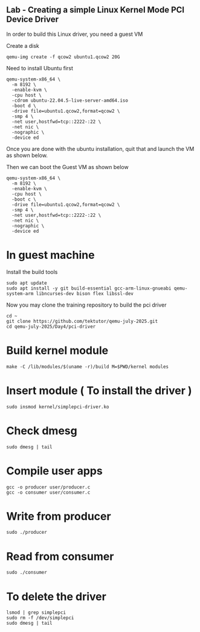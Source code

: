## Lab - Creating a simple Linux Kernel Mode PCI Device Driver

In order to build this Linux driver, you need a guest VM

Create a disk
```
qemu-img create -f qcow2 ubuntu1.qcow2 20G
```

Need to install Ubuntu first
```
qemu-system-x86_64 \
  -m 8192 \
  -enable-kvm \
  -cpu host \
  -cdrom ubuntu-22.04.5-live-server-amd64.iso  
  -boot d \
  -drive file=ubuntu1.qcow2,format=qcow2 \
  -smp 4 \
  -net user,hostfwd=tcp::2222-:22 \
  -net nic \
  -nographic \
  -device ed
```

Once you are done with the ubuntu installation, quit that and launch the VM as shown below.


Then we can boot the Guest VM as shown below
```
qemu-system-x86_64 \
  -m 8192 \
  -enable-kvm \
  -cpu host \
  -boot c \
  -drive file=ubuntu1.qcow2,format=qcow2 \
  -smp 4 \
  -net user,hostfwd=tcp::2222-:22 \
  -net nic \
  -nographic \
  -device ed
```


# In guest machine
Install the build tools
```
sudo apt update
sudo apt install -y git build-essential gcc-arm-linux-gnueabi qemu-system-arm libncurses-dev bison flex libssl-dev
```

Now you may clone the training repository to build the pci driver
```
cd ~
git clone https://github.com/tektutor/qemu-july-2025.git
cd qemu-july-2025/Day4/pci-driver
```

# Build kernel module
```
make -C /lib/modules/$(uname -r)/build M=$PWD/kernel modules
```

# Insert module ( To install the driver )
```
sudo insmod kernel/simplepci-driver.ko
```

# Check dmesg
```
sudo dmesg | tail
```

# Compile user apps
```
gcc -o producer user/producer.c
gcc -o consumer user/consumer.c
```

# Write from producer
```
sudo ./producer
```

# Read from consumer
```
sudo ./consumer
```

# To delete the driver
```
lsmod | grep simplepci
sudo rm -f /dev/simplepci
sudo dmesg | tail
```
